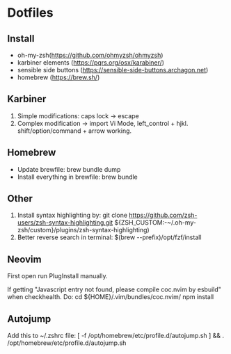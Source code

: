 # Dotfiles

## Install
* oh-my-zsh(https://github.com/ohmyzsh/ohmyzsh)
* karbiner elements (https://pqrs.org/osx/karabiner/)
* sensible side buttons (https://sensible-side-buttons.archagon.net)
* homebrew (https://brew.sh/)

## Karbiner
1. Simple modifications: caps lock -> escape
2. Complex modification -> import Vi Mode, left_control + hjkl. shift/option/command + arrow working.

## Homebrew
* Update brewfile: brew bundle dump 
* Install everything in brewfile: brew bundle

## Other
1. Install syntax highlighting by: 
git clone https://github.com/zsh-users/zsh-syntax-highlighting.git ${ZSH_CUSTOM:-~/.oh-my-zsh/custom}/plugins/zsh-syntax-highlighting)
2. Better reverse search in terminal: $(brew --prefix)/opt/fzf/install

## Neovim

First open run PlugInstall manually.

If getting "Javascript entry not found, please compile coc.nvim by esbuild" when checkhealth. Do:
cd ${HOME}/.vim/bundles/coc.nvim/
npm install

## Autojump

Add this to ~/.zshrc file:
  [ -f /opt/homebrew/etc/profile.d/autojump.sh ] && . /opt/homebrew/etc/profile.d/autojump.sh
